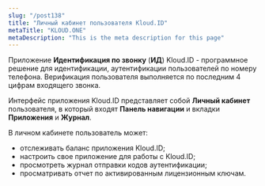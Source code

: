 ```yaml
---
slug: "/post138"
title: "Личный кабинет пользователя Kloud.ID"
metaTitle: "KLOUD.ONE"
metaDescription: "This is the meta description for this page"
---
```


Приложение **Идентификация по звонку** (**ИД**) Kloud.ID - программное решение для идентификации, аутентификации пользователей по номеру телефона. Верификация пользователя выполняется по последним 4 цифрам входящего звонка.

Интерфейс приложения Kloud.ID представляет собой **Личный кабинет** пользователя, в который входят **Панель навигации** и вкладки **Приложения** и **Журнал**.

В личном кабинете пользователь может:  

- отслеживать баланс приложения Kloud.ID;  
- настроить свое приложение для работы с Kloud.ID;  
- просмотреть журнал отправки кодов аутентификации;  
- просматривать отчет по активированным лицензионным ключам. 